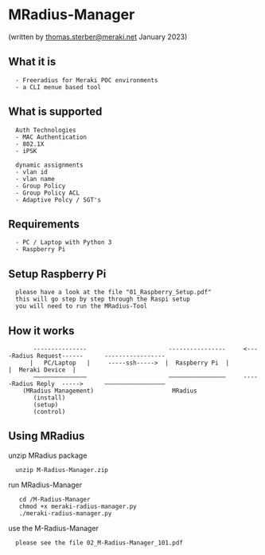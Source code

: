 # MRadius-Manager
(written by thomas.sterber@meraki.net January 2023)

## What it is
      - Freeradius for Meraki POC environments
      - a CLI menue based tool 

## What is supported

      Auth Technologies
      - MAC Authentication
      - 802.1X
      - iPSK
      
      dynamic assignments
      - vlan id
      - vlan name
      - Group Policy
      - Group Policy ACL
      - Adaptive Polcy / SGT's
      
## Requirements
      - PC / Laptop with Python 3
      - Raspberry Pi

## Setup Raspberry Pi

      please have a look at the file "01_Raspberry_Setup.pdf"
      this will go step by step through the Raspi setup 
      you will need to run the MRadius-Tool

## How it works

           ---------------                       ----------------     <----Radius Request------      -----------------
          |   PC/Laptop   |     -----ssh----->  |  Raspberry Pi  |                                  |  Meraki Device  |
           –––––––––––––––                       ––––––––––––––––     -----Radius Reply  ----->      –––––––––––––––––
        (MRadius Management)                      MRadius
           (install)
           (setup)
           (control)


## Using MRadius

unzip MRadius package
    
      unzip M-Radius-Manager.zip
      

run MRadius-Manager

       cd /M-Radius-Manager
       chmod +x meraki-radius-manager.py
       ./meraki-radius-manager.py


use the M-Radius-Manager

      please see the file 02_M-Radius-Manager_101.pdf

